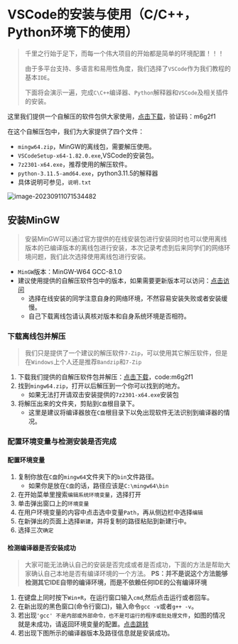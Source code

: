 # VSCode的安装与使用（C/C++，Python环境下的使用）

> 千里之行始于足下，而每一个伟大项目的开始都是简单的环境配置！！！
>
> 由于多平台支持、多语言和易用性角度，我们选择了`VSCode`作为我们教程的基本`IDE`。
>
> 下面将会演示一遍，完成`C\C++`编译器、`Python`解释器和`VSCode`及相关插件的安装。

这里我们提供一个自解压的软件包供大家使用，[点击下载](https://cowtransfer.com/s/06aded92fce84c)，验证码：m6g2f1

在这个自解压包中，我们为大家提供了四个文件：

- `mingw64.zip`，MinGW的离线包，需要解压使用。
- `VSCodeSetup-x64-1.82.0.exe`,VSCode的安装包。
- `7z2301-x64.exe`，推荐使用的解压软件。
- `python-3.11.5-amd64.exe`，python3.11.5的解释器
- 具体说明可参见，`说明.txt`

![image-20230911071534482](https://mzee-imge.oss-cn-shanghai.aliyuncs.com/images/image-20230911071534482.png)

## 安装MinGW
> 安装MinGW可以通过官方提供的在线安装包进行安装同时也可以使用离线版本的已编译版本的离线包进行安装，本次记录考虑到后来同学们的网络环境问题，我们此次选择使用离线包进行安装。

- `MinGW`版本：MinGW-W64 GCC-8.1.0
- 建议使用提供的自解压软件包中的版本，如果需要更新版本可以访问：[点击访问](https://sourceforge.net/projects/mingw-w64/files/mingw-w64/)
  - 选择在线安装的同学注意自身的网络环境，不然容易安装失败或者安装缓慢。
  - 自己下载离线包请认真核对版本和自身系统环境是否相符。


### 下载离线包并解压

> 我们只是提供了一个建议的解压软件`7-Zip`，可以使用其它解压软件，但是在`Windows`上个人还是推荐`Bandzip`和`7-Zip`

1. 下载我们提供的自解压软件包并解压：[点击下载](https://cowtransfer.com/s/06aded92fce84c)，code:m6g2f1
2. 找到`mingw64.zip`，打开以后解压到一个你可以找到的地方。
   - 如果无法打开请双击安装提供的`7z2301-x64.exe`安装包
3. 将解压出来的文件夹，剪贴到`C盘`根目录下。
   - 这里是建议将编译器放在`C盘`根目录下以免出现软件无法识别到编译器的情况。

### 配置环境变量与检测安装是否完成

#### 配置环境变量

1. 复制你放在`C盘`的`mingw64`文件夹下的`bin`文件路径。
   - 如果你是放在`C盘`的话，路径应该是`C:\mingw64\bin`
2. 在开始菜单里搜索`编辑系统环境变量`，选择打开
3. 单击弹出窗口上的`环境变量`
4. 在用户环境变量的内容中点击选中变量`Path`，再从侧边栏中选择`编辑`
5. 在新弹出的页面上选择`新建`，并将复制的路径粘贴到新建行中。
6. 选择三次`确定`

#### 检测编译器是否安装成功

> 大家可能无法确认自己的安装是否完成或者是否成功，下面的方法是帮助大家确认自己本地是否有编译环境的一个方法。
> **PS：并不是说这个方法能够检测其它IDE自带的编译环境，而是不依赖任何IDE的公有编译环境**

1. 在键盘上同时按下`Win+R`，在运行窗口输入`cmd`,然后点击运行或者回车。
2. 在新出现的黑色窗口(命令行窗口)，输入命令`gcc -v`或者`g++ -v`。
3. 若出现`'gcc' 不是内部或外部命令，也不是可运行的程序或批处理文件`，如图的情况就是未成功，请返回环境变量的配置。[点击跳转](#配置环境变量)
4. 若出现下图所示的编译器版本及路径信息就是安装成功。




